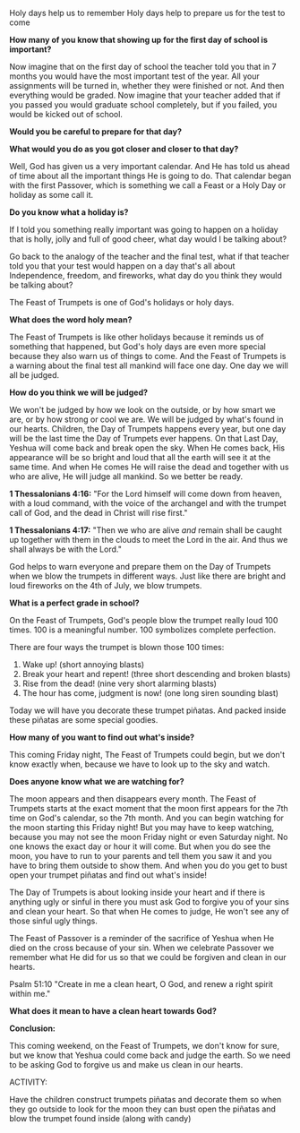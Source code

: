 Holy days help us to remember
Holy days help to prepare us for the test to come

**How many of you know that showing up for the first day of school is important?**

Now imagine that on the first day of school the teacher told you that in 7 months you would have the most important test of the year.  All your assignments will be turned in, whether they were finished or not. And then everything would be graded. Now imagine that your teacher added that if you passed you would graduate school completely, but if you failed, you would be kicked out of school.

**Would you be careful to prepare for that day?**

**What would you do as you got closer and closer to that day?**

Well, God has given us a very important calendar. And He has told us ahead of time about all the important things He is going to do. That calendar began with the first Passover, which is something we call a Feast or a Holy Day or holiday as some call it.

**Do you know what a holiday is?**

If I told you something really important was going to happen on a holiday that is holly, jolly and full of good cheer, what day would I be talking about?

Go back to the analogy of the teacher and the final test, what if that teacher told you that your test would happen on a day that's all about Independence, freedom, and fireworks, what day do you think they would be talking about?

The Feast of Trumpets is one of God's holidays or holy days. 

**What does the word holy mean?**

The Feast of Trumpets is like other holidays because it reminds us of something that happened, but God's holy days are even more special because they also warn us of things to come. And the Feast of Trumpets is a warning about the final test all mankind will face one day. One day we will all be judged. 

**How do you think we will be judged?**

We won't be judged by how we look on the outside, or by how smart we are, or by how strong or cool we are. We will be judged by what's found in our hearts. Children, the Day of Trumpets happens every year, but one day will be the last time the Day of Trumpets ever happens. On that Last Day, Yeshua will come back and break open the sky. When He comes back, His appearance will be so bright and loud that all the earth will see it at the same time. And when He comes He will raise the dead and together with us who are alive, He will judge all mankind. So we better be ready. 

**1 Thessalonians 4:16:** "For the Lord himself will come down from heaven, with a loud command, with the voice of the archangel and with the trumpet call of God, and the dead in Christ will rise first."

**1 Thessalonians 4:17:** "Then we who are alive _and_ remain shall be caught up together with them in the clouds to meet the Lord in the air. And thus we shall always be with the Lord."

God helps to warn everyone and prepare them on the Day of Trumpets when we blow the trumpets in different ways. Just like there are bright and loud fireworks on the 4th of July, we blow trumpets. 

**What is a perfect grade in school?**

On the Feast of Trumpets, God's people blow the trumpet really loud 100 times. 100 is a meaningful number. 100 symbolizes complete perfection.

There are four ways the trumpet is blown those 100 times:
1. Wake up! (short annoying blasts)
2. Break your heart and repent! (three short descending and broken blasts)
3. Rise from the dead! (nine very short alarming blasts)
4. The hour has come, judgment is now! (one long siren sounding blast)

Today we will have you decorate these trumpet piñatas. And packed inside these piñatas are some special goodies. 

**How many of you want to find out what's inside?**

This coming Friday night, The Feast of Trumpets could begin, but we don't know exactly when, because we have to look up to the sky and watch.

**Does anyone know what we are watching for?**

The moon appears and then disappears every month. The Feast of Trumpets starts at the exact moment that the moon first appears for the 7th time on God's calendar, so the 7th month. And you can begin watching for the moon starting this Friday night! But you may have to keep watching, because you may not see the moon Friday night or even Saturday night. No one knows the exact day or hour it will come. But when you do see the moon, you have to run to your parents and tell them you saw it and you have to bring them outside to show them. And when you do you get to bust open your trumpet piñatas and find out what's inside!

The Day of Trumpets is about looking inside your heart and if there is anything ugly or sinful in there you must ask God to forgive you of your sins and clean your heart. So that when He comes to judge, He won't see any of those sinful ugly things. 

The Feast of Passover is a reminder of the sacrifice of Yeshua when He died on the cross because of your sin. When we celebrate Passover we remember what He did for us so that we could be forgiven and clean in our hearts.

Psalm 51:10
"Create in me a clean heart, O God, and renew a right spirit within me."

**What does it mean to have a clean heart towards God?**


**Conclusion:**

This coming weekend, on the Feast of Trumpets, we don't know for sure, but we know that Yeshua could come back and judge the earth. So we need to be asking God to forgive us and make us clean in our hearts.

ACTIVITY:

Have the children construct trumpets piñatas and decorate them so when they go outside to look for the moon they can bust open the piñatas and blow the trumpet found inside (along with candy)